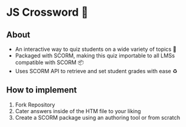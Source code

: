 # JS Crossword 🔎

## About
- An interactive way to quiz students on a wide variety of topics 📝
- Packaged with SCORM, making this quiz importable to all LMSs compatible with SCORM 📦
- Uses SCORM API to retrieve and set student grades with ease ♻️

## How to implement
1. Fork Repository
2. Cater answers inside of the HTM file to your liking
3. Create a SCORM package using an authoring tool or from scratch
